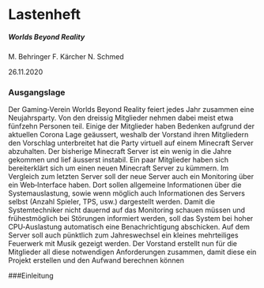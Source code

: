# Lastenheft

##### Worlds Beyond Reality
M. Behringer
F. Kärcher
N. Schmed


26.11.2020



### Ausgangslage
Der Gaming‐Verein Worlds Beyond Reality feiert jedes Jahr zusammen eine Neujahrsparty. Von den dreissig Mitglieder
nehmen dabei meist etwa fünfzehn Personen teil. Einige der Mitglieder haben Bedenken aufgrund der aktuellen Corona
Lage geäussert, weshalb der Vorstand ihren Mitgliedern den Vorschlag unterbreitet hat die Party virtuell auf einem
Minecraft Server abzuhalten. Der bisherige Minecraft Server ist ein wenig in die Jahre gekommen und lief äusserst
instabil. Ein paar Mitglieder haben sich bereiterklärt sich um einen neuen Minecraft Server zu kümmern. Im Vergleich zum
letzten Server soll der neue Server auch ein Monitoring über ein Web‐Interface haben. Dort sollen allgemeine
Informationen über die Systemauslastung, sowie wenn möglich auch Informationen des Servers selbst (Anzahl Spieler,
TPS, usw.) dargestellt werden. Damit die Systemtechniker nicht dauernd auf das Monitoring schauen müssen und
frühestmöglich bei Störungen informiert werden, soll das System bei hoher CPU‐Auslastung automatisch eine
Benachrichtigung abschicken. Auf dem Server soll auch pünktlich zum Jahreswechsel ein kleines mehrteiliges Feuerwerk
mit Musik gezeigt werden. Der Vorstand erstellt nun für die Mitglieder all diese notwendigen Anforderungen zusammen,
damit diese ein Projekt erstellen und den Aufwand berechnen können

###Einleitung

